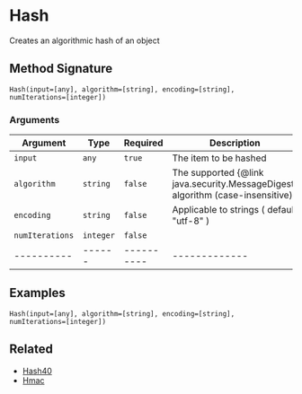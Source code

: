 # Hash

Creates an algorithmic hash of an object

## Method Signature

```
Hash(input=[any], algorithm=[string], encoding=[string], numIterations=[integer])
```

### Arguments

| Argument        | Type      | Required   | Description                                                                    | Default   |
| --------------- | --------- | ---------- | ------------------------------------------------------------------------------ | --------- |
| `input`         | `any`     | `true`     | The item to be hashed                                                          |           |
| `algorithm`     | `string`  | `false`    | The supported {@link java.security.MessageDigest} algorithm (case-insensitive) | MD5       |
| `encoding`      | `string`  | `false`    | Applicable to strings ( default "utf-8" )                                      | utf-8     |
| `numIterations` | `integer` | `false`    |                                                                                | 1         |
| ----------      | ------    | ---------- | -------------                                                                  | --------- |

## Examples

```
Hash(input=[any], algorithm=[string], encoding=[string], numIterations=[integer])
```

## Related

* [Hash40](hash40.md)
* [Hmac](hmac.md)
